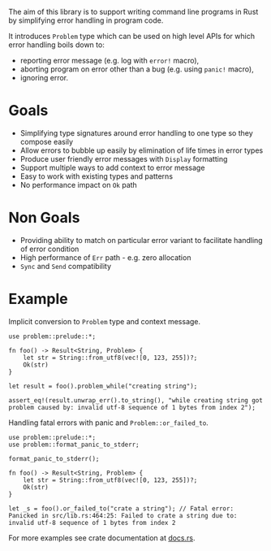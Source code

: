 The aim of this library is to support writing command line programs in Rust by simplifying error handling in program code.

It introduces `Problem` type which can be used on high level APIs for which error handling boils down to:
* reporting error message (e.g. log with `error!` macro),
* aborting program on error other than a bug (e.g. using `panic!` macro),
* ignoring error.

# Goals
* Simplifying type signatures around error handling to one type so they compose easily
* Allow errors to bubble up easily by elimination of life times in error types
* Produce user friendly error messages with `Display` formatting
* Support multiple ways to add context to error message
* Easy to work with existing types and patterns
* No performance impact on `Ok` path

# Non Goals
* Providing ability to match on particular error variant to facilitate handling of error condition
* High performance of `Err` path - e.g. zero allocation
* `Sync` and `Send` compatibility

# Example
Implicit conversion to `Problem` type and context message.
```rust,skt-problem
use problem::prelude::*;

fn foo() -> Result<String, Problem> {
    let str = String::from_utf8(vec![0, 123, 255])?;
    Ok(str)
}

let result = foo().problem_while("creating string");

assert_eq!(result.unwrap_err().to_string(), "while creating string got problem caused by: invalid utf-8 sequence of 1 bytes from index 2");
```

Handling fatal errors with panic and `Problem::or_failed_to`.
```rust,should_panic,skt-problem
use problem::prelude::*;
use problem::format_panic_to_stderr;

format_panic_to_stderr();

fn foo() -> Result<String, Problem> {
    let str = String::from_utf8(vec![0, 123, 255])?;
    Ok(str)
}

let _s = foo().or_failed_to("crate a string"); // Fatal error: Panicked in src/lib.rs:464:25: Failed to crate a string due to: invalid utf-8 sequence of 1 bytes from index 2
```

For more examples see crate documentation at [docs.rs](https://docs.rs/problem).